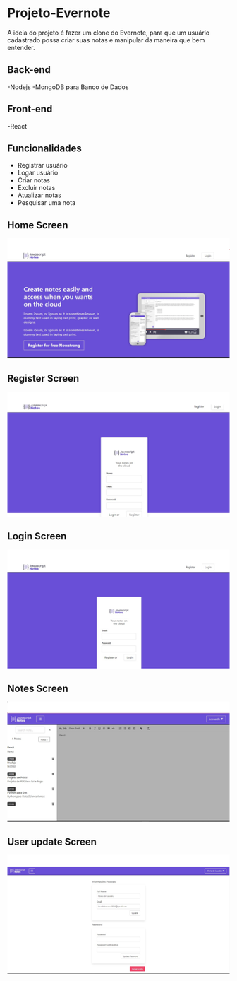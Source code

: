 # Projeto-Evernote
 A ideia do projeto é  fazer um clone do Evernote, para que um usuário cadastrado possa criar suas notas e manipular da maneira que bem entender.

## Back-end
-Nodejs
-MongoDB para Banco de Dados

## Front-end
-React

## Funcionalidades
- Registrar usuário
- Logar usuário
- Criar notas
- Excluir notas
- Atualizar notas
- Pesquisar uma nota
## Home Screen
<p align="center">
  <img src="./Evernote-Screens/home.jpg" />
</p>

## Register Screen
<p align="center">
  <img src="./Evernote-Screens/register.jpg" />
</p>

## Login Screen
<p align="center">
  <img src="./Evernote-Screens/login.jpg" />
</p>

## Notes Screen
<p align="center">
  <img src="./Evernote-Screens/search.jpg" />
</p>

## User update Screen
<p align="center">
  <img src="./Evernote-Screens/update_user.jpg" />
</p>